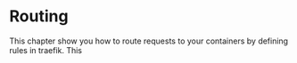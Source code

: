 # Routing
This chapter show you how to route requests to your containers by defining rules in traefik.
This 
